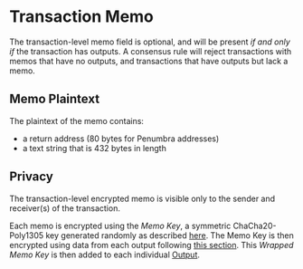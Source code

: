# Transaction Memo

The transaction-level memo field is optional, and will be present _if and only if_ the transaction has outputs. A consensus rule will reject transactions with memos that have no outputs, and transactions that have outputs but lack a memo.

## Memo Plaintext

The plaintext of the memo contains:

* a return address (80 bytes for Penumbra addresses)
* a text string that is 432 bytes in length

## Privacy

The transaction-level encrypted memo is visible only to the sender and receiver(s) of the transaction.

Each memo is encrypted using the *Memo Key*, a symmetric ChaCha20-Poly1305 key generated randomly as described [here](../addresses_keys/transaction_crypto.md#random-memo-key). The Memo Key is then encrypted using data from each output following [this section](../addresses_keys/transaction_crypto.md#per-action-payload-key-notes-and-memo-key). This *Wrapped Memo Key* is then added to each individual [Output](../shielded_pool/action/output.md#output-body).
